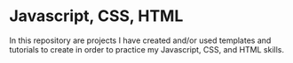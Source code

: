 # Javascript, CSS, HTML

In this repository are projects I have created and/or used templates and tutorials to create in order to practice my Javascript, CSS, and HTML skills.
